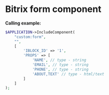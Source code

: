 # Bitrix form component

__Calling example:__
```php
$APPLICATION->IncludeComponent(
	"custom:form",
	"",
	[
        'IBLOCK_ID' => '1',
        'PROPS' => [
            'NAME', // type - string
            'EMAIL', // type - string
            'PHONE', // type - string
            'ABOUT,TEXT' // type - html/text
        ]
    ]
);
```
